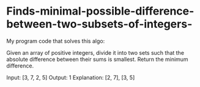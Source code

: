 # Finds-minimal-possible-difference-between-two-subsets-of-integers-
My program code that solves this algo:


Given an array of positive integers, divide it into two sets such that the absolute difference between their sums is smallest.
Return the minimum difference.

Input: [3, 7, 2, 5]
Output: 1
Explanation: [2, 7], [3, 5]
